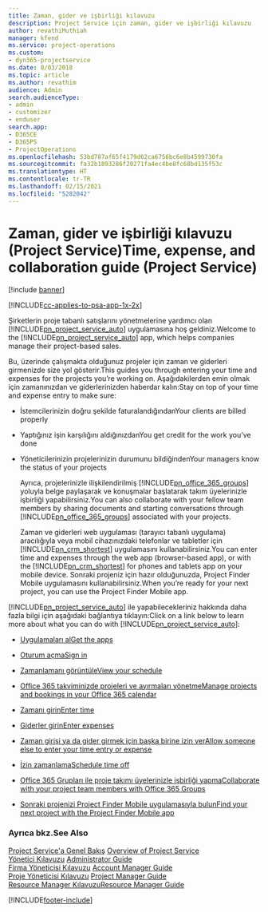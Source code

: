 ```yaml
---
title: Zaman, gider ve işbirliği kılavuzu
description: Project Service için zaman, gider ve işbirliği kılavuzu
author: revathiMuthiah
manager: kfend
ms.service: project-operations
ms.custom:
- dyn365-projectservice
ms.date: 8/03/2018
ms.topic: article
ms.author: revathim
audience: Admin
search.audienceType:
- admin
- customizer
- enduser
search.app:
- D365CE
- D365PS
- ProjectOperations
ms.openlocfilehash: 53bd787af65f4179d62ca6756bc6e8b4599730fa
ms.sourcegitcommit: fa32b1893286f20271fa4ec4be8fc68bd135f53c
ms.translationtype: HT
ms.contentlocale: tr-TR
ms.lasthandoff: 02/15/2021
ms.locfileid: "5282042"
---
```

# <a name="time-expense-and-collaboration-guide-project-service"></a><span data-ttu-id="dd37f-103">Zaman, gider ve işbirliği kılavuzu (Project Service)</span><span class="sxs-lookup"><span data-stu-id="dd37f-103">Time, expense, and collaboration guide (Project Service)</span></span>

[!include [banner](../includes/psa-now-project-operations.md)]

[!INCLUDE[cc-applies-to-psa-app-1x-2x](../includes/cc-applies-to-psa-app-1x-2x.md)]

<span data-ttu-id="dd37f-104">Şirketlerin proje tabanlı satışlarını yönetmelerine yardımcı olan [!INCLUDE[pn_project_service_auto](../includes/pn-project-service-auto.md)] uygulamasına hoş geldiniz.</span><span class="sxs-lookup"><span data-stu-id="dd37f-104">Welcome to the [!INCLUDE[pn_project_service_auto](../includes/pn-project-service-auto.md)] app, which helps companies manage their project-based sales.</span></span> 
  
 <span data-ttu-id="dd37f-105">Bu, üzerinde çalışmakta olduğunuz projeler için zaman ve giderleri girmenizde size yol gösterir.</span><span class="sxs-lookup"><span data-stu-id="dd37f-105">This guides you through entering your time and expenses for the projects you’re working on.</span></span> <span data-ttu-id="dd37f-106">Aşağıdakilerden emin olmak için zamanınızdan ve giderlerinizden haberdar kalın:</span><span class="sxs-lookup"><span data-stu-id="dd37f-106">Stay on top of your time and expense entry to make sure:</span></span>  
  
- <span data-ttu-id="dd37f-107">İstemcilerinizin doğru şekilde faturalandığından</span><span class="sxs-lookup"><span data-stu-id="dd37f-107">Your clients are billed properly</span></span>  
  
- <span data-ttu-id="dd37f-108">Yaptığınız işin karşılığını aldığınızdan</span><span class="sxs-lookup"><span data-stu-id="dd37f-108">You get credit for the work you’ve done</span></span>  
  
- <span data-ttu-id="dd37f-109">Yöneticilerinizin projelerinizin durumunu bildiğinden</span><span class="sxs-lookup"><span data-stu-id="dd37f-109">Your managers know the status of your projects</span></span>  
  
  <span data-ttu-id="dd37f-110">Ayrıca, projelerinizle ilişkilendirilmiş [!INCLUDE[pn_office_365_groups](../includes/pn-office-365-groups.md)] yoluyla belge paylaşarak ve konuşmalar başlatarak takım üyelerinizle işbirliği yapabilirsiniz.</span><span class="sxs-lookup"><span data-stu-id="dd37f-110">You can also collaborate with your fellow team members by sharing documents and starting conversations through [!INCLUDE[pn_office_365_groups](../includes/pn-office-365-groups.md)] associated with your projects.</span></span>  
  
  <span data-ttu-id="dd37f-111">Zaman ve giderleri web uygulaması (tarayıcı tabanlı uygulama) aracılığıyla veya mobil cihazınızdaki telefonlar ve tabletler için [!INCLUDE[pn_crm_shortest](../includes/pn-crm-shortest.md)] uygulamasını kullanabilirsiniz.</span><span class="sxs-lookup"><span data-stu-id="dd37f-111">You can enter time and expenses through the web app (browser-based app), or with the [!INCLUDE[pn_crm_shortest](../includes/pn-crm-shortest.md)] for phones and tablets app on your mobile device.</span></span> <span data-ttu-id="dd37f-112">Sonraki projeniz için hazır olduğunuzda, Project Finder Mobile uygulamasını kullanabilirsiniz.</span><span class="sxs-lookup"><span data-stu-id="dd37f-112">When you’re ready for your next project, you can use the Project Finder Mobile app.</span></span>  
  
<span data-ttu-id="dd37f-113">[!INCLUDE[pn_project_service_auto](../includes/pn-project-service-auto.md)] ile yapabilecekleriniz hakkında daha fazla bilgi için aşağıdaki bağlantıya tıklayın:</span><span class="sxs-lookup"><span data-stu-id="dd37f-113">Click on a link below to learn more about what you can do with [!INCLUDE[pn_project_service_auto](../includes/pn-project-service-auto.md)]:</span></span>  
  
-   [<span data-ttu-id="dd37f-114">Uygulamaları al</span><span class="sxs-lookup"><span data-stu-id="dd37f-114">Get the apps</span></span>](../psa/get-apps.md)  
  
-   [<span data-ttu-id="dd37f-115">Oturum açma</span><span class="sxs-lookup"><span data-stu-id="dd37f-115">Sign in</span></span>](../psa/sign-in.md)  
  
-   [<span data-ttu-id="dd37f-116">Zamanlamanı görüntüle</span><span class="sxs-lookup"><span data-stu-id="dd37f-116">View your schedule</span></span>](../psa/view-schedule.md)  
  
-   [<span data-ttu-id="dd37f-117">Office 365 takviminizde projeleri ve ayırmaları yönetme</span><span class="sxs-lookup"><span data-stu-id="dd37f-117">Manage projects and bookings in your Office 365 calendar</span></span>](../psa/manage-project-bookings-office-365-calendar.md)  
  
-   [<span data-ttu-id="dd37f-118">Zamanı girin</span><span class="sxs-lookup"><span data-stu-id="dd37f-118">Enter time</span></span>](../psa/enter-time.md)  
  
-   [<span data-ttu-id="dd37f-119">Giderler girin</span><span class="sxs-lookup"><span data-stu-id="dd37f-119">Enter expenses</span></span>](../psa/enter-expenses.md)  
  
-   [<span data-ttu-id="dd37f-120">Zaman girişi ya da gider girmek için başka birine izin ver</span><span class="sxs-lookup"><span data-stu-id="dd37f-120">Allow someone else to enter your time entry or expense</span></span>](../psa/allow-someone-else-enter-time-entry-expense.md)  
  
-   [<span data-ttu-id="dd37f-121">İzin zamanlama</span><span class="sxs-lookup"><span data-stu-id="dd37f-121">Schedule time off</span></span>](../psa/schedule-time-off.md)  
  
-   [<span data-ttu-id="dd37f-122">Office 365 Grupları ile proje takımı üyelerinizle işbirliği yapma</span><span class="sxs-lookup"><span data-stu-id="dd37f-122">Collaborate with your project team members with Office 365 Groups</span></span>](../psa/collaborate-project-team-members-office-365-groups.md)  
  
-   [<span data-ttu-id="dd37f-123">Sonraki projenizi Project Finder Mobile uygulamasıyla bulun</span><span class="sxs-lookup"><span data-stu-id="dd37f-123">Find your next project with the Project Finder Mobile app</span></span>](../psa/find-next-project-finder-mobile-app.md)  
  
### <a name="see-also"></a><span data-ttu-id="dd37f-124">Ayrıca bkz.</span><span class="sxs-lookup"><span data-stu-id="dd37f-124">See Also</span></span>  
 <span data-ttu-id="dd37f-125">[Project Service'a Genel Bakış](../psa/overview.md) </span><span class="sxs-lookup"><span data-stu-id="dd37f-125">[Overview of Project Service](../psa/overview.md) </span></span>  
 <span data-ttu-id="dd37f-126">[Yönetici Kılavuzu](../psa/admin-guide.md) </span><span class="sxs-lookup"><span data-stu-id="dd37f-126">[Administrator Guide](../psa/admin-guide.md) </span></span>  
 <span data-ttu-id="dd37f-127">[Firma Yöneticisi Kılavuzu](../psa/account-manager-guide.md) </span><span class="sxs-lookup"><span data-stu-id="dd37f-127">[Account Manager Guide](../psa/account-manager-guide.md) </span></span>  
 <span data-ttu-id="dd37f-128">[Proje Yöneticisi Kılavuzu](../psa/project-manager-guide.md) </span><span class="sxs-lookup"><span data-stu-id="dd37f-128">[Project Manager Guide](../psa/project-manager-guide.md) </span></span>  
 [<span data-ttu-id="dd37f-129">Resource Manager Kılavuzu</span><span class="sxs-lookup"><span data-stu-id="dd37f-129">Resource Manager Guide</span></span>](../psa/resource-manager-guide.md)   


[!INCLUDE[footer-include](../includes/footer-banner.md)]